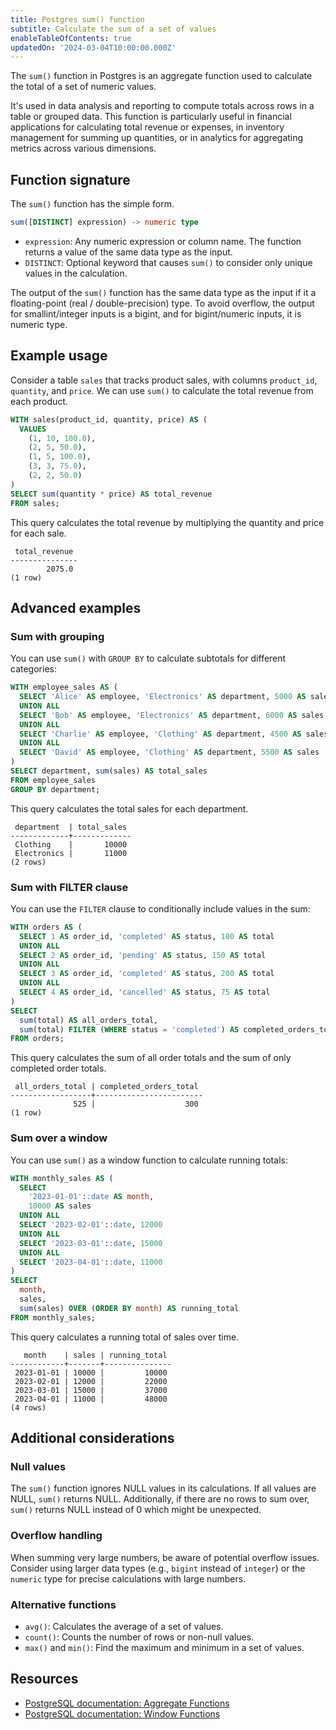 ```yaml
---
title: Postgres sum() function
subtitle: Calculate the sum of a set of values
enableTableOfContents: true
updatedOn: '2024-03-04T10:00:00.000Z'
---
```


The `sum()` function in Postgres is an aggregate function used to calculate the total of a set of numeric values. 

It's used in data analysis and reporting to compute totals across rows in a table or grouped data. This function is particularly useful in financial applications for calculating total revenue or expenses, in inventory management for summing up quantities, or in analytics for aggregating metrics across various dimensions.

<CTA />

## Function signature

The `sum()` function has the simple form. 

```sql
sum([DISTINCT] expression) -> numeric type
```

- `expression`: Any numeric expression or column name. The function returns a value of the same data type as the input.
- `DISTINCT`: Optional keyword that causes `sum()` to consider only unique values in the calculation.

The output of the `sum()` function has the same data type as the input if it a floating-point (real / double-precision) type. To avoid overflow, the output for smallint/integer inputs is a bigint, and for bigint/numeric inputs, it is numeric type.

## Example usage

Consider a table `sales` that tracks product sales, with columns `product_id`, `quantity`, and `price`. We can use `sum()` to calculate the total revenue from each product. 

```sql
WITH sales(product_id, quantity, price) AS (
  VALUES
    (1, 10, 100.0),
    (2, 5, 50.0),
    (1, 5, 100.0),
    (3, 3, 75.0),
    (2, 2, 50.0)
)
SELECT sum(quantity * price) AS total_revenue
FROM sales;
```

This query calculates the total revenue by multiplying the quantity and price for each sale. 

```text
 total_revenue
---------------
        2075.0
(1 row)
```

## Advanced examples

### Sum with grouping

You can use `sum()` with `GROUP BY` to calculate subtotals for different categories:

```sql
WITH employee_sales AS (
  SELECT 'Alice' AS employee, 'Electronics' AS department, 5000 AS sales
  UNION ALL
  SELECT 'Bob' AS employee, 'Electronics' AS department, 6000 AS sales
  UNION ALL
  SELECT 'Charlie' AS employee, 'Clothing' AS department, 4500 AS sales
  UNION ALL
  SELECT 'David' AS employee, 'Clothing' AS department, 5500 AS sales
)
SELECT department, sum(sales) AS total_sales
FROM employee_sales
GROUP BY department;
```

This query calculates the total sales for each department.

```
 department  | total_sales
-------------+-------------
 Clothing    |       10000
 Electronics |       11000
(2 rows)
```

### Sum with FILTER clause

You can use the `FILTER` clause to conditionally include values in the sum:

```sql
WITH orders AS (
  SELECT 1 AS order_id, 'completed' AS status, 100 AS total
  UNION ALL
  SELECT 2 AS order_id, 'pending' AS status, 150 AS total
  UNION ALL
  SELECT 3 AS order_id, 'completed' AS status, 200 AS total
  UNION ALL
  SELECT 4 AS order_id, 'cancelled' AS status, 75 AS total
)
SELECT
  sum(total) AS all_orders_total,
  sum(total) FILTER (WHERE status = 'completed') AS completed_orders_total
FROM orders;
```

This query calculates the sum of all order totals and the sum of only completed order totals.

```text
 all_orders_total | completed_orders_total
------------------+------------------------
              525 |                    300
(1 row)
```

### Sum over a window

You can use `sum()` as a window function to calculate running totals:

```sql
WITH monthly_sales AS (
  SELECT 
    '2023-01-01'::date AS month,
    10000 AS sales
  UNION ALL
  SELECT '2023-02-01'::date, 12000
  UNION ALL
  SELECT '2023-03-01'::date, 15000
  UNION ALL
  SELECT '2023-04-01'::date, 11000
)
SELECT
  month,
  sales,
  sum(sales) OVER (ORDER BY month) AS running_total
FROM monthly_sales;
```

This query calculates a running total of sales over time.

```text
   month    | sales | running_total
------------+-------+---------------
 2023-01-01 | 10000 |         10000
 2023-02-01 | 12000 |         22000
 2023-03-01 | 15000 |         37000
 2023-04-01 | 11000 |         48000
(4 rows)
```

## Additional considerations

### Null values

The `sum()` function ignores NULL values in its calculations. If all values are NULL, `sum()` returns NULL. Additionally, if there are no rows to sum over, `sum()` returns NULL instead of 0 which might be unexpected.

### Overflow handling

When summing very large numbers, be aware of potential overflow issues. Consider using larger data types (e.g., `bigint` instead of `integer`) or the `numeric` type for precise calculations with large numbers.

### Alternative functions

- `avg()`: Calculates the average of a set of values.
- `count()`: Counts the number of rows or non-null values.
- `max()` and `min()`: Find the maximum and minimum in a set of values.

## Resources

- [PostgreSQL documentation: Aggregate Functions](https://www.postgresql.org/docs/current/functions-aggregate.html)
- [PostgreSQL documentation: Window Functions](https://www.postgresql.org/docs/current/tutorial-window.html)
